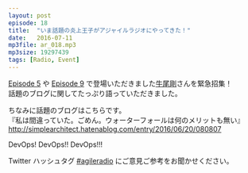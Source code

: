```yaml
---
layout: post
episode: 18
title:  "いま話題の炎上王子がアジャイルラジオにやってきた！"
date:   2016-07-11
mp3file: ar_018.mp3
mp3size: 19297439
tags: [Radio, Event]
---
```


[Episode 5](http://agileradio.github.io/2016/01/04/1/) や [Episode 9](http://agileradio.github.io/2016/03/07/1/) で登場いただきました[牛尾剛](https://twitter.com/sandayuu)さんを緊急招集！  
話題のブログに関してたっぷり語っていただきました。  

ちなみに話題のブログはこちらです。  
『私は間違っていた。ごめん。ウォーターフォールは何のメリットも無い』  
http://simplearchitect.hatenablog.com/entry/2016/06/20/080807

DevOps! DevOps!! DevOps!!!  

Twitter ハッシュタグ [#agileradio](https://twitter.com/intent/tweet?hashtags=agileradio) にご意見ご参考をお聞かせください。

